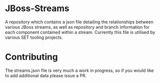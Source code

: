 JBoss-Streams
===========
A repository which contains a json file detailing the relationships between 
various JBoss streams, as well as repository and branch information for each 
component contained within a stream. Currently this file is utilised by various 
SET tooling projects.

# Contributing
The streams.json file is very much a work in progress, so if you would like to
add additional data please issue a PR.
